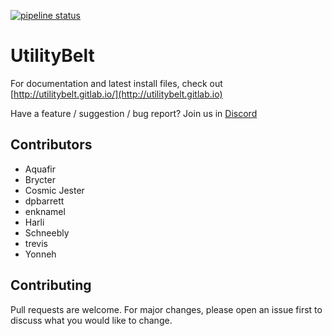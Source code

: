 
[![pipeline status](https://gitlab.com/utilitybelt/utilitybelt.gitlab.io/badges/master/pipeline.svg)](https://gitlab.com/utilitybelt/utilitybelt.gitlab.io/commits/master)

# UtilityBelt
For documentation and latest install files, check out [http://utilitybelt.gitlab.io/](http://utilitybelt.gitlab.io)

Have a feature / suggestion / bug report? Join us in [Discord](https://discord.gg/c75pPaz)

## Contributors
* Aquafir
* Brycter
* Cosmic Jester
* dpbarrett
* enknamel
* Harli
* Schneebly
* trevis
* Yonneh

## Contributing
Pull requests are welcome. For major changes, please open an issue first to discuss what you would like to change.
